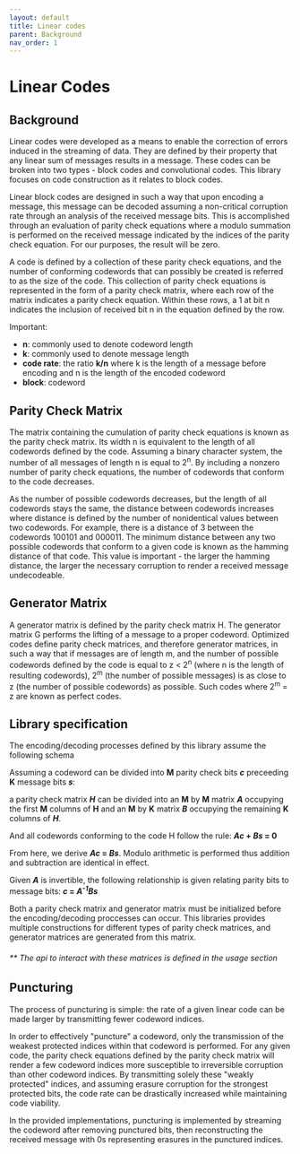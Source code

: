 ```yaml
---
layout: default
title: Linear codes
parent: Background
nav_order: 1
---
```


# Linear Codes
## Background
Linear codes were developed as a means to enable the correction of errors induced in the streaming of data. They are defined by their property that any linear sum of messages results in a message. These codes can be broken into two types - block codes and convolutional codes. This library focuses on code construction as it relates to block codes.

Linear block codes are designed in such a way that upon encoding a message, this message can be decoded assuming a non-critical corruption rate through an analysis of the received message bits. This is accomplished through an evaluation of parity check equations where a modulo summation is performed on the received message indicated by the indices of the parity check equation. For our purposes, the result will be zero.

A code is defined by a collection of these parity check equations, and the number of conforming codewords that can possibly be created is referred to as the size of the code. This collection of parity check equations is represented in the form of a parity check matrix, where each row of the matrix indicates a parity check equation. Within these rows, a 1 at bit n indicates the inclusion of received bit n in the equation defined by the row.

Important:
* <strong>n</strong>: commonly used to denote codeword length
* <strong>k</strong>: commonly used to denote message length
* <strong>code rate</strong>: the ratio <strong>k/n</strong> where k is the length of a message before encoding and n is the length of the encoded codeword
* <strong>block</strong>: codeword

## Parity Check Matrix
The matrix containing the cumulation of parity check equations is known as the parity check matrix. Its width n is equivalent to the length of all codewords defined by the code. Assuming a binary character system, the number of all messages of length n is equal to 2<sup>n</sup>. By including a nonzero number of parity check equations, the number of codewords that conform to the code decreases. 

As the number of possible codewords decreases, but the length of all codewords stays the same, the distance between codewords increases where distance is defined by the number of nonidentical values between two codewords. For example, there is a distance of 3 between the codewords 100101 and 000011. The minimum distance between any two possible codewords that conform to a given code is known as the hamming distance of that code. This value is important - the larger the hamming distance, the larger the necessary corruption to render a received message undecodeable. 

## Generator Matrix
A generator matrix is defined by the parity check matrix H. The generator matrix G performs the lifting of a message to a proper codeword. Optimized codes define parity check matrices, and therefore generator matrices, in such a way that if messages are of length m, and the number of possible codewords defined by the code is equal to z < 2<sup>n</sup> (where n is the length of resulting codewords), 2<sup>m</sup> (the number of possible messages) is as close to z (the number of possible codewords) as possible. Such codes where 2<sup>m</sup> = z are known as perfect codes.

## Library specification
The encoding/decoding processes defined by this library assume the following schema 

Assuming a codeword can be divided into <strong>M</strong> parity check bits *<strong>c</strong>* preceeding <strong>K</strong> message bits *<strong>s</strong>*:

a parity check matrix *<strong>H</strong>* can be divided into an <strong>M</strong> by <strong>M</strong> matrix *<strong>A</strong>* occupying the first <strong>M</strong> columns of <strong>H</strong> and an <strong>M</strong> by <strong>K</strong> matrix *<strong>B</strong>* occupying the remaining <strong>K</strong> columns of *<strong>H</strong>*. 

And all codewords conforming to the code H follow the rule:
<strong>*Ac* + *Bs* = 0</strong>

From here, we derive <strong>*Ac* = *Bs*</strong>. Modulo arithmetic is performed thus addition and subtraction are identical in effect.

Given *<strong>A</strong>* is invertible, the following relationship is given relating parity bits to message bits:
<strong>*c* = *A<sup>-1</sup>Bs*</strong>

Both a parity check matrix and generator matrix must be initialized before the encoding/decoding proccesses can occur. This libraries provides multiple constructions for different types of parity check matrices, and generator matrices are generated from this matrix.

###### ** The api to interact with these matrices is defined in the usage section

## Puncturing
The process of puncturing is simple: the rate of a given linear code can be made larger by transmitting fewer codeword indices.

In order to effectively "puncture" a codeword, only the transmission of the weakest protected indices within that codeword is performed. For any given code, the parity check equations defined by the parity check matrix will render a few codeword indices more susceptible to irreversible corruption than other codeword indices. By transmitting solely these "weakly protected" indices, and assuming erasure corruption for the strongest protected bits, the code rate can be drastically increased while maintaining code viability.

In the provided implementations, puncturing is implemented by streaming the codeword after removing punctured bits, then reconstructing the received message with 0s representing erasures in the punctured indices.
